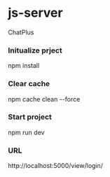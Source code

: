 # js-server
ChatPlus

### Initualize prject
npm install

### Clear cache
npm cache clean --force 

### Start project
npm run dev

### URL
http://localhost:5000/view/login/
